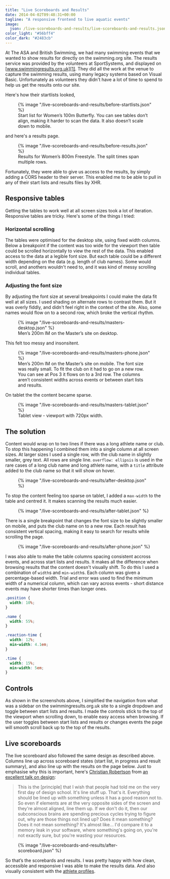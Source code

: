 ```yaml
---
title: "Live Scoreboards and Results"
date: 2014-04-02T09:48:31+00:00
tagline: "A responsive frontend to live aquatic events"
image:
  json: /live-scoreboards-and-results/live-scoreboards-and-results.json
color_light: "#56bff4"
color_dark: "#2483cb"
---
```


At The ASA and British Swimming, we had many swimming events that we wanted to show results for directly on the swimming.org site. The results service was provided by the volunteers at SportSystems, and displayed on [www.swimmingresults.org.uk][1]. They did all the work at the venue to capture the swimming results, using many legacy systems based on Visual Basic. Unfortunately as volunteers they didn't have a lot of time to spend to help us get the results onto our site.

Here's how their startlists looked,

<figure>
  <div class="c-image-background u-rounded">
    {% image "/live-scoreboards-and-results/before-startlists.json" %}
  </div>
  <figcaption>Start list for Women’s 100m Butterfly. You can see tables don’t align, making it harder to scan the data. It also doesn’t scale down to mobile.</figcaption>
</figure>

and here's a results page.

<figure>
  <div class="c-image-background u-rounded">
    {% image "/live-scoreboards-and-results/before-results.json" %}
  </div>
  <figcaption>Results for Women’s 800m Freestyle. The split times span multiple rows.</figcaption>
</figure>

Fortunately, they were able to give us access to the results, by simply adding a CORS header to their server. This enabled me to be able to pull in any of their start lists and results files by XHR.


## Responsive tables

Getting the tables to work well at all screen sizes took a lot of iteration. Responsive tables are tricky. Here's some of the things I tried:

### Horizontal scrolling

The tables were optimised for the desktop site, using fixed width columns. Below a breakpoint if the content was too wide for the viewport then table could be scrolled horizontally to view the rest of the data. This enabled access to the data at a legible font size. But each table could be a different width depending on the data (e.g. length of club names). Some would scroll, and anothers wouldn't need to, and it was kind of messy scrolling individual tables.

### Adjusting the font size

By adjusting the font size at several breakpoints I could make the data fit well at all sizes. I used shading on alternate rows to contrast them. But it was overly fiddly, and didn't feel right in the context of the site. Also, some names would flow on to a second row, which broke the vertical rhythm.

<figure>
  <div class="c-image-background u-rounded" style="--img-bg-light: #26c6da; --img-bg-dark: #00838f;">
    {% image "/live-scoreboards-and-results/masters-desktop.json" %}
  </div>
  <figcaption>Men’s 200m IM on the Master’s site on desktop.</figcaption>
</figure>

This felt too messy and insonsitent.

<figure>
  <div class="c-image-background u-rounded" style="--img-bg-light: #26c6da; --img-bg-dark: #00838f;">
    {% image "/live-scoreboards-and-results/masters-phone.json" %}
  </div>
  <figcaption>Men’s 200m IM on the Master’s site on mobile. The font size was really small. To fit the club on it had to go on a new row. You can see at Pos 3 it flows on to a 3rd row. The columns aren’t consistent widths across events or between start lists and results.</figcaption>
</figure>

On tablet the the content became sparse.

<figure>
  <div class="c-image-background u-rounded" style="--img-bg-light: #26c6da; --img-bg-dark: #00838f;">
    {% image "/live-scoreboards-and-results/masters-tablet.json" %}
  </div>
  <figcaption>Tablet view - viewport with 720px width.</figcaption>
</figure>

## The solution

Content would wrap on to two lines if there was a long athlete name or club. To stop this happening I combined them into a single column at all screen sizes. At larger sizes I used a single row, with the club name in slightly smaller, grey text. All rows are single line. `overflow: ellipsis` is used in the rare cases of a long club name and long athlete name, with a `title` attribute added to the club name so that it will show on hover.

<figure>
  <div class="c-image-background u-rounded">
    {% image "/live-scoreboards-and-results/after-desktop.json" %}
  </div>
</figure>

To stop the content feeling too sparse on tablet, I added a `max-width` to the table and centred it. It makes scanning the results much easier.

<figure>
  <div class="c-image-background u-rounded">
    {% image "/live-scoreboards-and-results/after-tablet.json" %}
  </div>
</figure>

There is a single breakpoint that changes the font size to be slightly smaller on mobile, and puts the club name on to a new row. Each result has consistent vertical spacing, making it easy to search for results while scrolling the page.

<figure>
  <div class="c-image-background u-rounded">
    {% image "/live-scoreboards-and-results/after-phone.json" %}
  </div>
</figure>

I was also able to make the table columns spacing consistent accross events, and across start lists and results. It makes all the difference when browsing results that the content doesn't visually shift. To do this I used a combination of `width`s and `min-width`s. Each column was given a percentage-based width. Trial and error was used to find the minimum width of a numerical column, which can vary across events - short distance events may have shorter times than longer ones.

``` css
.position {
  width: 10%;
}

.name {
  width: 55%;
}

.reaction-time {
  width: 12%;
  min-width: 4.1em;
}

.time {
  width: 15%;
  min-width: 5em;
}
```


## Controls

As shown in the screenshots above, I simplified the navigation from what was a sidebar on the swimmingresults.org.uk site to a single dropdown and toggle between start lists and results. I made the controls stick to the top of the viewport when scrolling down, to enable easy access when browsing. If the user toggles between start lists and results or changes events the page will smooth scroll back up to the top of the results.


## Live scoreboards

The live scoreboard also followed the same design as described above. Columns line up across scoreboard states (start list, in progress and result summary), and also line up with the results on the page below. Just to emphasise why this is important, here's [Christian Robertson][2] from [an excellent talk on design][3]: 

> This is the [principle] that I wish that people had told me on the very first day of design school. It's line stuff up. That's it. Everything should be lined up with something unless it has a good reason not to. So even if elements are at the very opposite sides of the screen and they're almost aligned, line them up. If we don't do it, then our subconscious brains are spending precious cycles trying to figure out, why are those things not lined up? Does it mean something? Does it not mean something? It's almost like... I'd compare it to a memory leak in your software, where something's going on, you're not exactly sure, but you're wasting your resources.


<figure>
  <div class="c-image-background u-rounded">
    {% image "/live-scoreboards-and-results/after-scoreboard.json" %}
  </div>
</figure>

So that’s the scorebards and results. I was pretty happy with how clean, accessible and responsive I was able to make the results data. And also visually consistent with the [athlete profiles][4].

[1]: https://www.swimmingresults.org.uk "SportSystems"
[2]: https://twitter.com/cr64 "Christian Robertson on twitter"
[3]: https://youtu.be/iJDoxOTyMdk?t=31m17s "Advanced Design for Engineers"
[4]: /work/athlete-profiles/ "Athlete Profiles"
